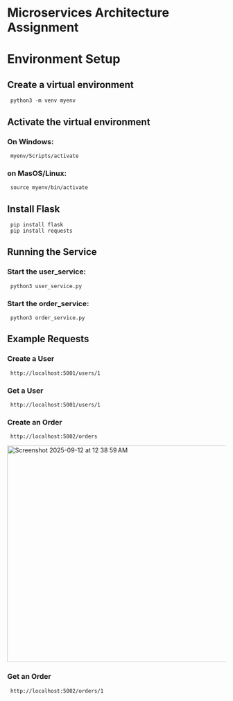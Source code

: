 # Microservices Architecture Assignment

# Environment Setup
## Create a virtual environment
     python3 -m venv myenv
## Activate the virtual environment
### On Windows:
     myenv/Scripts/activate
### on MasOS/Linux:
     source myenv/bin/activate
## Install Flask
     pip install flask
     pip install requests
## Running the Service
### Start the user_service:
     python3 user_service.py
### Start the order_service:
     python3 order_service.py
## Example Requests
### Create a User 
     http://localhost:5001/users/1
### Get a User
     http://localhost:5001/users/1
### Create an Order
     http://localhost:5002/orders
     
   <img width="1200" height="500" alt="Screenshot 2025-09-12 at 12 38 59 AM" src="https://github.com/user-attachments/assets/065dafb3-96e5-4b55-aff2-52b184375712" />

### Get an Order
     http://localhost:5002/orders/1
     
